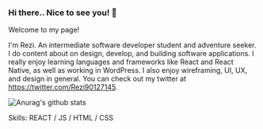 ### Hi there.. Nice to see you! 👋
Welcome to my page!

I'm Rezi. An intermediate software developer student and adventure seeker. I do content about on design, develop, and building software applications. I really enjoy learning languages and frameworks like React and React Native, as well as working in WordPress. I also enjoy wireframing, UI, UX, and design in general. You can check out my twitter at https://twitter.com/Rezi90127145.

![Anurag's github stats](https://github-readme-stats.vercel.app/api?username=Rezi)



Skills: REACT / JS / HTML / CSS


